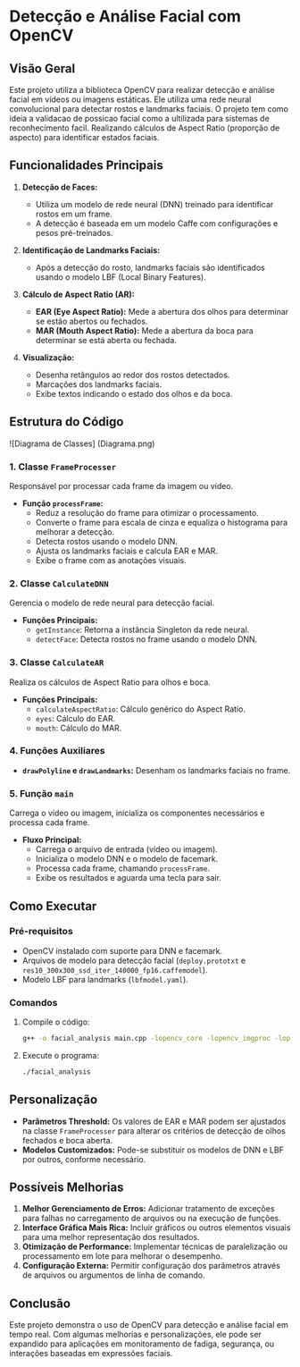 # Detecção e Análise Facial com OpenCV

## Visão Geral
Este projeto utiliza a biblioteca OpenCV para realizar detecção e análise facial em vídeos ou imagens estáticas. Ele utiliza uma rede neural convolucional para detectar rostos e landmarks faciais. O projeto tem como ideia a validacao de possicao facial como a ultilizada para sistemas de reconhecimento facil. Realizando cálculos de Aspect Ratio (proporção de aspecto) para identificar estados faciais.

## Funcionalidades Principais

1. **Detecção de Faces:**
   - Utiliza um modelo de rede neural (DNN) treinado para identificar rostos em um frame.
   - A detecção é baseada em um modelo Caffe com configurações e pesos pré-treinados.

2. **Identificação de Landmarks Faciais:**
   - Após a detecção do rosto, landmarks faciais são identificados usando o modelo LBF (Local Binary Features).

3. **Cálculo de Aspect Ratio (AR):**
   - **EAR (Eye Aspect Ratio):** Mede a abertura dos olhos para determinar se estão abertos ou fechados.
   - **MAR (Mouth Aspect Ratio):** Mede a abertura da boca para determinar se está aberta ou fechada.

4. **Visualização:**
   - Desenha retângulos ao redor dos rostos detectados.
   - Marcações dos landmarks faciais.
   - Exibe textos indicando o estado dos olhos e da boca.

## Estrutura do Código

![Diagrama de Classes] (Diagrama.png)

### 1. **Classe `FrameProcesser`**
Responsável por processar cada frame da imagem ou vídeo.

- **Função `processFrame`:**
  - Reduz a resolução do frame para otimizar o processamento.
  - Converte o frame para escala de cinza e equaliza o histograma para melhorar a detecção.
  - Detecta rostos usando o modelo DNN.
  - Ajusta os landmarks faciais e calcula EAR e MAR.
  - Exibe o frame com as anotações visuais.

### 2. **Classe `CalculateDNN`**
Gerencia o modelo de rede neural para detecção facial.

- **Funções Principais:**
  - `getInstance`: Retorna a instância Singleton da rede neural.
  - `detectFace`: Detecta rostos no frame usando o modelo DNN.

### 3. **Classe `CalculateAR`**
Realiza os cálculos de Aspect Ratio para olhos e boca.

- **Funções Principais:**
  - `calculateAspectRatio`: Cálculo genérico do Aspect Ratio.
  - `eyes`: Cálculo do EAR.
  - `mouth`: Cálculo do MAR.

### 4. **Funções Auxiliares**
- **`drawPolyline` e `drawLandmarks`:** Desenham os landmarks faciais no frame.

### 5. **Função `main`**
Carrega o vídeo ou imagem, inicializa os componentes necessários e processa cada frame.

- **Fluxo Principal:**
  - Carrega o arquivo de entrada (vídeo ou imagem).
  - Inicializa o modelo DNN e o modelo de facemark.
  - Processa cada frame, chamando `processFrame`.
  - Exibe os resultados e aguarda uma tecla para sair.

## Como Executar

### Pré-requisitos
- OpenCV instalado com suporte para DNN e facemark.
- Arquivos de modelo para detecção facial (`deploy.prototxt` e `res10_300x300_ssd_iter_140000_fp16.caffemodel`).
- Modelo LBF para landmarks (`lbfmodel.yaml`).

### Comandos
1. Compile o código:
   ```bash
   g++ -o facial_analysis main.cpp -lopencv_core -lopencv_imgproc -lopencv_highgui -lopencv_dnn -lopencv_face
   ```

2. Execute o programa:
   ```bash
   ./facial_analysis
   ```

## Personalização

- **Parâmetros Threshold:** Os valores de EAR e MAR podem ser ajustados na classe `FrameProcesser` para alterar os critérios de detecção de olhos fechados e boca aberta.
- **Modelos Customizados:** Pode-se substituir os modelos de DNN e LBF por outros, conforme necessário.

## Possíveis Melhorias

1. **Melhor Gerenciamento de Erros:** Adicionar tratamento de exceções para falhas no carregamento de arquivos ou na execução de funções.
2. **Interface Gráfica Mais Rica:** Incluir gráficos ou outros elementos visuais para uma melhor representação dos resultados.
3. **Otimização de Performance:** Implementar técnicas de paralelização ou processamento em lote para melhorar o desempenho.
4. **Configuração Externa:** Permitir configuração dos parâmetros através de arquivos ou argumentos de linha de comando.

## Conclusão
Este projeto demonstra o uso de OpenCV para detecção e análise facial em tempo real. Com algumas melhorias e personalizações, ele pode ser expandido para aplicações em monitoramento de fadiga, segurança, ou interações baseadas em expressões faciais.

